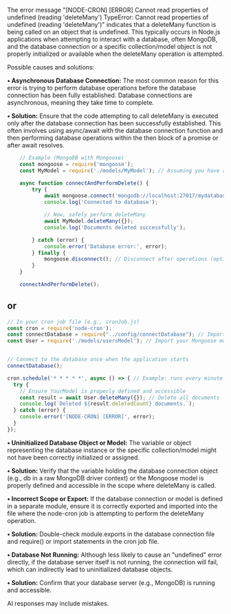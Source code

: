 The error message "[NODE-CRON] [ERROR] Cannot read properties of undefined (reading 'deleteMany') TypeError: Cannot read properties of undefined (reading 'deleteMany')" indicates that a deleteMany function is being called on an object that is undefined. This typically occurs in Node.js applications when attempting to interact with a database, often MongoDB, and the database connection or a specific collection/model object is not properly initialized or available when the deleteMany operation is attempted.

Possible causes and solutions:

**• Asynchronous Database Connection:** The most common reason for this error is trying to perform database operations before the database connection has been fully established. Database connections are asynchronous, meaning they take time to complete.

 **• Solution:** Ensure that the code attempting to call deleteMany is executed only after the database connection has been successfully established. This often involves using async/await with the database connection function and then performing database operations within the then block of a promise or after await resolves. 

```javascript
    // Example (MongoDB with Mongoose)
    const mongoose = require('mongoose');
    const MyModel = require('./models/MyModel'); // Assuming you have a Mongoose model

    async function connectAndPerformDelete() {
        try {
            await mongoose.connect('mongodb://localhost:27017/mydatabase');
            console.log('Connected to database');

            // Now, safely perform deleteMany
            await MyModel.deleteMany({});
            console.log('Documents deleted successfully');

        } catch (error) {
            console.error('Database error:', error);
        } finally {
            mongoose.disconnect(); // Disconnect after operations (optional)
        }
    }

    connectAndPerformDelete();
```

## or

```javascript
// In your cron job file (e.g., cronJob.js)
const cron = require('node-cron');
const connectDatabase = require("../config/connectDatabase"); // Import your database connection function
const User = require('./models/usersModel'); // Import your Mongoose model


// Connect to the database once when the application starts
connectDatabase();

cron.schedule('* * * * *', async () => { // Example: runs every minute
  try {
    // Ensure YourModel is properly defined and accessible
    const result = await User.deleteMany({}); // Delete all documents
    console.log(`Deleted ${result.deletedCount} documents.`);
  } catch (error) {
    console.error('[NODE-CRON] [ERROR]', error);
  }
});

```

**• Uninitialized Database Object or Model:** The variable or object representing the database instance or the specific collection/model might not have been correctly initialized or assigned.

 **• Solution:** Verify that the variable holding the database connection object (e.g., db in a raw MongoDB driver context) or the Mongoose model is properly defined and accessible in the scope where deleteMany is called. 

**• Incorrect Scope or Export:** If the database connection or model is defined in a separate module, ensure it is correctly exported and imported into the file where the node-cron job is attempting to perform the deleteMany operation.

 **• Solution:** Double-check module.exports in the database connection file and require() or import statements in the cron job file. 

**• Database Not Running:** Although less likely to cause an "undefined" error directly, if the database server itself is not running, the connection will fail, which can indirectly lead to uninitialized database objects.

 **• Solution:** Confirm that your database server (e.g., MongoDB) is running and accessible. 

AI responses may include mistakes.
